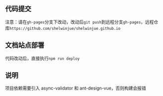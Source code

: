 ## 代码提交

注意：请在`gh-pages`分支下改动，改动后`git push`到远程分支`gh-pages`，远程仓库`https://github.com/shelwinjue/shelwinjue.github.io`

## 文档站点部署

代码改动后，直接执行`npm run deploy`

## 说明

项目依赖需要引入 async-validator 和 ant-design-vue，否则构建会报错
